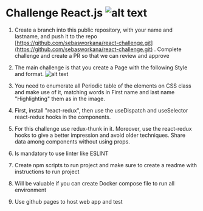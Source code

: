 # Challenge React.js ![alt text](https://pasteboard.co/byC31Sq5OMgz.png)

1. Create a branch into this public repository, with your name and lastname, and push it to the repo [https://github.com/sebasworkana/react-challenge.git](https://github.com/sebasworkana/react-challenge.git) . Complete challenge and create a PR so that we can review and approve
2. The main challenge is that you create a Page with the following Style and format.
![alt text](https://pasteboard.co/lPHmtpXOFtRm.png)

1. You need to enumerate all Periodic table of the elements on CSS class and make use of it, matching words in First name and last name "Highlighting" them as in the image.
2. First, install "react-redux", then use the useDispatch and useSelector react-redux hooks in the components.
3. For this challenge use redux-thunk in it. Moreover, use the react-redux hooks to give a better impression and avoid older techniques. Share data among components without using props.
4. Is mandatory to use linter like ESLINT
5. Create npm scripts to run project and make sure to create a readme with instructions to run project
6. Will be valuable if you can create Docker compose file to run all environment
7. Use github pages to host web app and test
